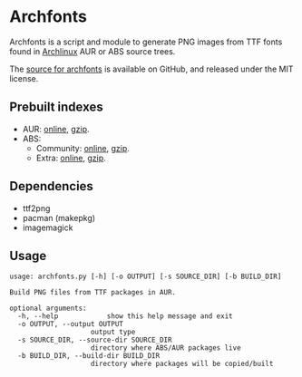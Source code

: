 # Archfonts

Archfonts is a script and module to generate PNG images from TTF fonts
found in [Archlinux](http://www.archlinux.org/) AUR or ABS source
trees.

The [source for archfonts](http://github.com/ternstor/distrofonts) is
available on GitHub, and released under the MIT license.

## Prebuilt indexes

* AUR: [online](http://ternstor.github.io/distrofonts/aur.html),
[gzip](http://ternstor.github.io/distrofonts/aur.tar.gz).
* ABS: 
    * Community: [online](http://ternstor.github.io/distrofonts/community.html),
    [gzip](http://ternstor.github.io/distrofonts/community.tar.gz).
    * Extra: [online](http://ternstor.github.io/distrofonts/extra.html),
    [gzip](http://ternstor.github.io/distrofonts/extra.tar.gz).

## Dependencies

* ttf2png
* pacman (makepkg)
* imagemagick

## Usage

	usage: archfonts.py [-h] [-o OUTPUT] [-s SOURCE_DIR] [-b BUILD_DIR]

	Build PNG files from TTF packages in AUR.

	optional arguments:
	  -h, --help            show this help message and exit
	  -o OUTPUT, --output OUTPUT
		                output type
	  -s SOURCE_DIR, --source-dir SOURCE_DIR
		                directory where ABS/AUR packages live
	  -b BUILD_DIR, --build-dir BUILD_DIR
		                directory where packages will be copied/built
